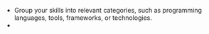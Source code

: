 - Group your skills into relevant categories, such as programming languages, tools, frameworks, or technologies.
- 